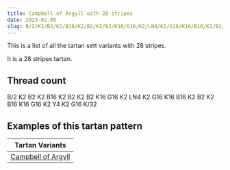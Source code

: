 ```yaml
---
title: Campbell of Argyll with 28 stripes
date: 2023-02-05
slug: B/2/K2/B2/K2/B16/K2/B2/K2/B2/K16/G16/K2/LN4/K2/G16/K16/B16/K2/B2/K2/B16/K16/G16/K2/Y4/K2/G16/K/32
---
```

This is a list of all the tartan sett variants with 28 stripes.

It is a 28 stripes tartan.


## Thread count
B/2 K2 B2 K2 B16 K2 B2 K2 B2 K16 G16 K2 LN4 K2 G16 K16 B16 K2 B2 K2 B16 K16 G16 K2 Y4 K2 G16 K/32

## Examples of this tartan pattern

| Tartan Variants |
|---------------|
| [Campbell of Argyll](/variants/b/2/k2/b2/k2/b16/k2/b2/k2/b2/k16/g16/k2/ln4/k2/g16/k16/b16/k2/b2/k2/b16/k16/g16/k2/y4/k2/g16/k/32-b304080-g008000-k000000-lne0e0e0-yf0c000)||
